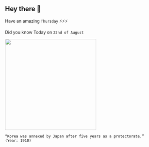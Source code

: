 ## Hey there 👋
Have an amazing `Thursday` ⚡⚡⚡

Did you know Today on `22nd of August`
 
 [<img src="https://www.history.com/.image/t_share/MTU3ODc4NTk3ODc3MjQ1MjU3/image-placeholder-title.jpg" width="300" />](https://www.history.com/news/japan-colonization-korea#:~:text=In%201910%2C%20Korea%20was%20annexed,out%20war%20on%20Korean%20culture.) 
 ```
“Korea was annexed by Japan after five years as a protectorate.” (Year: 1910)
```
